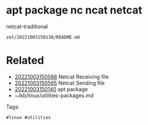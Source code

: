# apt package nc ncat netcat
netcat-traditional

` zet/20221003150138/README.md `

# Related

- [20221003150566](/zet/20221003150566/README.md) Netcat Receiving file
- [20221003150565](/zet/20221003150565/README.md) Netcat Sending file
- [20221003150140](/zet/20221003150140/README.md) apt package
- ~/kb/linux/utilities-packages.md

Tags:

    #linux #utilities 
